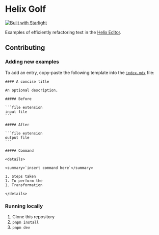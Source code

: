 # Helix Golf

[![Built with Starlight](https://astro.badg.es/v2/built-with-starlight/tiny.svg)](https://starlight.astro.build)

Examples of efficiently refactoring text in the [Helix Editor](https://helix-editor.com/).

## Contributing

### Adding new examples

To add an entry, copy-paste the following template into the [`index.mdx`](https://github.com/NikitaRevenco/helix-golf/edit/main/src/content/docs/index.mdx) file:

````mdx
#### A concise title

An optional description.

##### Before

```file extension
input file
```

##### After

```file extension
output file
```

##### Command

<details>

<summary>`insert command here`</summary>

1. Steps taken
1. To perform the
1. Transformation

</details>
````

### Running locally

1. Clone this repository
1. `pnpm install`
1. `pnpm dev`

